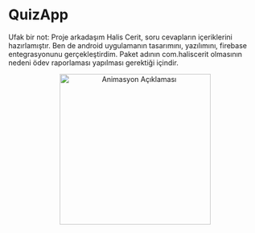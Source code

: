 # QuizApp
Ufak bir not: Proje arkadaşım Halis Cerit, soru cevapların içeriklerini hazırlamıştır. Ben de android uygulamanın tasarımını, yazılımını, firebase entegrasyonunu gerçekleştirdim. Paket adının com.haliscerit olmasının nedeni ödev raporlaması yapılması gerektiği içindir.

<p align="center">
  <img src="https://github.com/user-attachments/assets/a7df11d1-80a5-4e91-8f45-82295fbf171e" alt="Animasyon Açıklaması" width="300"/>
</p>


